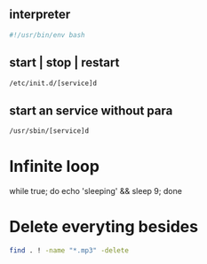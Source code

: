 ## interpreter
```bash
#!/usr/bin/env bash
```

## start | stop | restart 

```bash
/etc/init.d/[service]d
```

## start an service without para
```bash
/usr/sbin/[service]d
```

# Infinite loop
while true; do echo 'sleeping' && sleep 9; done

# Delete everyting besides
```bash
find . ! -name "*.mp3" -delete
```
